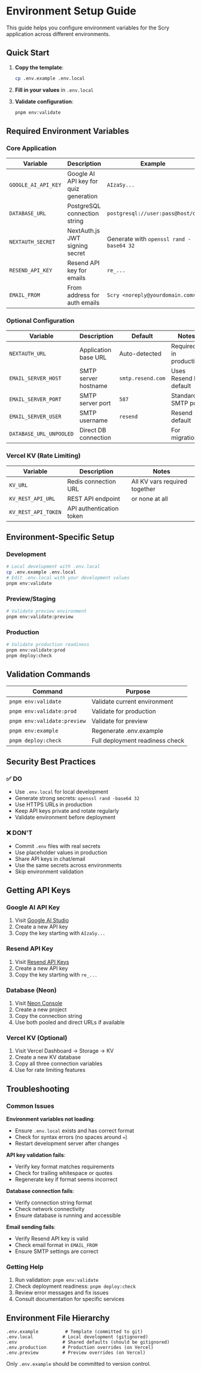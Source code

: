 # Environment Setup Guide

This guide helps you configure environment variables for the Scry application across different environments.

## Quick Start

1. **Copy the template**:
   ```bash
   cp .env.example .env.local
   ```

2. **Fill in your values** in `.env.local`

3. **Validate configuration**:
   ```bash
   pnpm env:validate
   ```

## Required Environment Variables

### Core Application

| Variable | Description | Example | Required |
|----------|-------------|---------|----------|
| `GOOGLE_AI_API_KEY` | Google AI API key for quiz generation | `AIzaSy...` | ✅ |
| `DATABASE_URL` | PostgreSQL connection string | `postgresql://user:pass@host/db` | ✅ |
| `NEXTAUTH_SECRET` | NextAuth.js JWT signing secret | Generate with `openssl rand -base64 32` | ✅ |
| `RESEND_API_KEY` | Resend API key for emails | `re_...` | ✅ |
| `EMAIL_FROM` | From address for auth emails | `Scry <noreply@yourdomain.com>` | ✅ |

### Optional Configuration

| Variable | Description | Default | Notes |
|----------|-------------|---------|-------|
| `NEXTAUTH_URL` | Application base URL | Auto-detected | Required in production |
| `EMAIL_SERVER_HOST` | SMTP server hostname | `smtp.resend.com` | Uses Resend by default |
| `EMAIL_SERVER_PORT` | SMTP server port | `587` | Standard SMTP port |
| `EMAIL_SERVER_USER` | SMTP username | `resend` | Resend default |
| `DATABASE_URL_UNPOOLED` | Direct DB connection | | For migrations |

### Vercel KV (Rate Limiting)

| Variable | Description | Notes |
|----------|-------------|-------|
| `KV_URL` | Redis connection URL | All KV vars required together |
| `KV_REST_API_URL` | REST API endpoint | or none at all |
| `KV_REST_API_TOKEN` | API authentication token | |

## Environment-Specific Setup

### Development

```bash
# Local development with .env.local
cp .env.example .env.local
# Edit .env.local with your development values
pnpm env:validate
```

### Preview/Staging

```bash
# Validate preview environment
pnpm env:validate:preview
```

### Production

```bash
# Validate production readiness
pnpm env:validate:prod
pnpm deploy:check
```

## Validation Commands

| Command | Purpose |
|---------|---------|
| `pnpm env:validate` | Validate current environment |
| `pnpm env:validate:prod` | Validate for production |
| `pnpm env:validate:preview` | Validate for preview |
| `pnpm env:example` | Regenerate .env.example |
| `pnpm deploy:check` | Full deployment readiness check |

## Security Best Practices

### ✅ DO

- Use `.env.local` for local development
- Generate strong secrets: `openssl rand -base64 32`
- Use HTTPS URLs in production
- Keep API keys private and rotate regularly
- Validate environment before deployment

### ❌ DON'T

- Commit `.env` files with real secrets
- Use placeholder values in production
- Share API keys in chat/email
- Use the same secrets across environments
- Skip environment validation

## Getting API Keys

### Google AI API Key

1. Visit [Google AI Studio](https://aistudio.google.com/app/apikey)
2. Create a new API key
3. Copy the key starting with `AIzaSy...`

### Resend API Key

1. Visit [Resend API Keys](https://resend.com/api-keys)
2. Create a new API key
3. Copy the key starting with `re_...`

### Database (Neon)

1. Visit [Neon Console](https://console.neon.tech/)
2. Create a new project
3. Copy the connection string
4. Use both pooled and direct URLs if available

### Vercel KV (Optional)

1. Visit Vercel Dashboard → Storage → KV
2. Create a new KV database
3. Copy all three connection variables
4. Use for rate limiting features

## Troubleshooting

### Common Issues

**Environment variables not loading**:
- Ensure `.env.local` exists and has correct format
- Check for syntax errors (no spaces around `=`)
- Restart development server after changes

**API key validation fails**:
- Verify key format matches requirements
- Check for trailing whitespace or quotes
- Regenerate key if format seems incorrect

**Database connection fails**:
- Verify connection string format
- Check network connectivity
- Ensure database is running and accessible

**Email sending fails**:
- Verify Resend API key is valid
- Check email format in `EMAIL_FROM`
- Ensure SMTP settings are correct

### Getting Help

1. Run validation: `pnpm env:validate`
2. Check deployment readiness: `pnpm deploy:check`
3. Review error messages and fix issues
4. Consult documentation for specific services

## Environment File Hierarchy

```
.env.example          # Template (committed to git)
.env.local           # Local development (gitignored)
.env                 # Shared defaults (should be gitignored)
.env.production      # Production overrides (on Vercel)
.env.preview         # Preview overrides (on Vercel)
```

Only `.env.example` should be committed to version control.